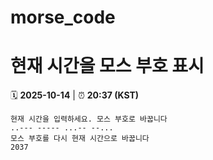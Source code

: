 # morse_code
# 현재 시간을 모스 부호 표시
<!-- MORSE_TIME_START -->
🗓️ **2025-10-14** | ⏰ **20:37 (KST)**

```
현재 시간을 입력하세요. 모스 부호로 바꿉니다
..--- ----- ...-- --...
모스 부호를 다시 현재 시간으로 바꿉니다
2037
```
<!-- MORSE_TIME_END -->
